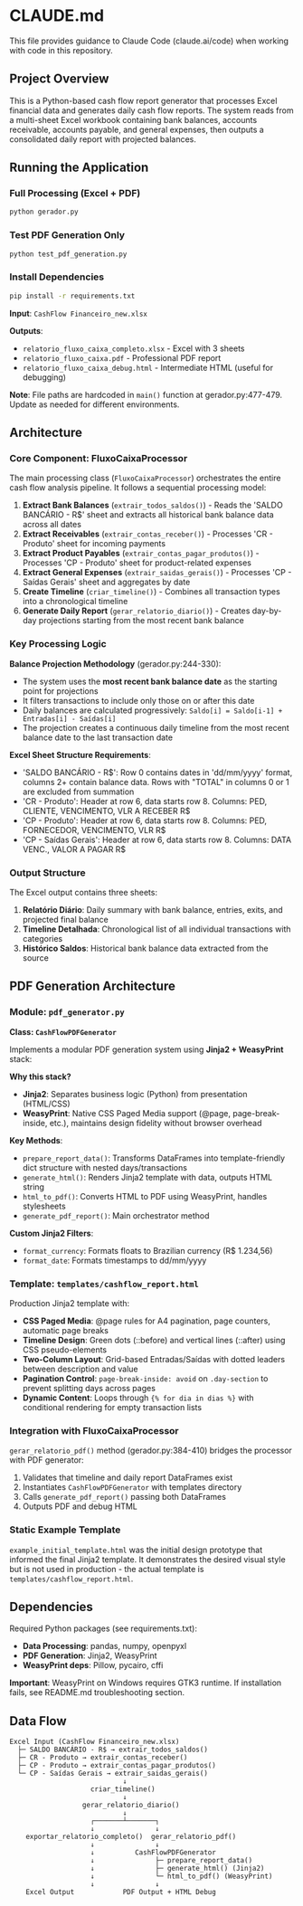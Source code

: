 # CLAUDE.md

This file provides guidance to Claude Code (claude.ai/code) when working with code in this repository.

## Project Overview

This is a Python-based cash flow report generator that processes Excel financial data and generates daily cash flow reports. The system reads from a multi-sheet Excel workbook containing bank balances, accounts receivable, accounts payable, and general expenses, then outputs a consolidated daily report with projected balances.

## Running the Application

### Full Processing (Excel + PDF)
```bash
python gerador.py
```

### Test PDF Generation Only
```bash
python test_pdf_generation.py
```

### Install Dependencies
```bash
pip install -r requirements.txt
```

**Input**: `CashFlow Financeiro_new.xlsx`

**Outputs**:
- `relatorio_fluxo_caixa_completo.xlsx` - Excel with 3 sheets
- `relatorio_fluxo_caixa.pdf` - Professional PDF report
- `relatorio_fluxo_caixa_debug.html` - Intermediate HTML (useful for debugging)

**Note**: File paths are hardcoded in `main()` function at gerador.py:477-479. Update as needed for different environments.

## Architecture

### Core Component: FluxoCaixaProcessor

The main processing class (`FluxoCaixaProcessor`) orchestrates the entire cash flow analysis pipeline. It follows a sequential processing model:

1. **Extract Bank Balances** (`extrair_todos_saldos()`) - Reads the 'SALDO BANCÁRIO - R$' sheet and extracts all historical bank balance data across all dates
2. **Extract Receivables** (`extrair_contas_receber()`) - Processes 'CR - Produto' sheet for incoming payments
3. **Extract Product Payables** (`extrair_contas_pagar_produtos()`) - Processes 'CP - Produto' sheet for product-related expenses
4. **Extract General Expenses** (`extrair_saidas_gerais()`) - Processes 'CP - Saídas Gerais' sheet and aggregates by date
5. **Create Timeline** (`criar_timeline()`) - Combines all transaction types into a chronological timeline
6. **Generate Daily Report** (`gerar_relatorio_diario()`) - Creates day-by-day projections starting from the most recent bank balance

### Key Processing Logic

**Balance Projection Methodology** (gerador.py:244-330):
- The system uses the **most recent bank balance date** as the starting point for projections
- It filters transactions to include only those on or after this date
- Daily balances are calculated progressively: `Saldo[i] = Saldo[i-1] + Entradas[i] - Saídas[i]`
- The projection creates a continuous daily timeline from the most recent balance date to the last transaction date

**Excel Sheet Structure Requirements**:
- 'SALDO BANCÁRIO - R$': Row 0 contains dates in 'dd/mm/yyyy' format, columns 2+ contain balance data. Rows with "TOTAL" in columns 0 or 1 are excluded from summation
- 'CR - Produto': Header at row 6, data starts row 8. Columns: PED, CLIENTE, VENCIMENTO, VLR A RECEBER R$
- 'CP - Produto': Header at row 6, data starts row 8. Columns: PED, FORNECEDOR, VENCIMENTO, VLR R$
- 'CP - Saídas Gerais': Header at row 6, data starts row 8. Columns: DATA VENC., VALOR A PAGAR R$

### Output Structure

The Excel output contains three sheets:
1. **Relatório Diário**: Daily summary with bank balance, entries, exits, and projected final balance
2. **Timeline Detalhada**: Chronological list of all individual transactions with categories
3. **Histórico Saldos**: Historical bank balance data extracted from the source

## PDF Generation Architecture

### Module: `pdf_generator.py`

**Class: `CashFlowPDFGenerator`**

Implements a modular PDF generation system using **Jinja2 + WeasyPrint** stack:

**Why this stack?**
- **Jinja2**: Separates business logic (Python) from presentation (HTML/CSS)
- **WeasyPrint**: Native CSS Paged Media support (@page, page-break-inside, etc.), maintains design fidelity without browser overhead

**Key Methods**:
- `prepare_report_data()`: Transforms DataFrames into template-friendly dict structure with nested days/transactions
- `generate_html()`: Renders Jinja2 template with data, outputs HTML string
- `html_to_pdf()`: Converts HTML to PDF using WeasyPrint, handles stylesheets
- `generate_pdf_report()`: Main orchestrator method

**Custom Jinja2 Filters**:
- `format_currency`: Formats floats to Brazilian currency (R$ 1.234,56)
- `format_date`: Formats timestamps to dd/mm/yyyy

### Template: `templates/cashflow_report.html`

Production Jinja2 template with:
- **CSS Paged Media**: @page rules for A4 pagination, page counters, automatic page breaks
- **Timeline Design**: Green dots (::before) and vertical lines (::after) using CSS pseudo-elements
- **Two-Column Layout**: Grid-based Entradas/Saídas with dotted leaders between description and value
- **Pagination Control**: `page-break-inside: avoid` on `.day-section` to prevent splitting days across pages
- **Dynamic Content**: Loops through `{% for dia in dias %}` with conditional rendering for empty transaction lists

### Integration with FluxoCaixaProcessor

`gerar_relatorio_pdf()` method (gerador.py:384-410) bridges the processor with PDF generator:
1. Validates that timeline and daily report DataFrames exist
2. Instantiates `CashFlowPDFGenerator` with templates directory
3. Calls `generate_pdf_report()` passing both DataFrames
4. Outputs PDF and debug HTML

### Static Example Template

`example_initial_template.html` was the initial design prototype that informed the final Jinja2 template. It demonstrates the desired visual style but is not used in production - the actual template is `templates/cashflow_report.html`.

## Dependencies

Required Python packages (see requirements.txt):
- **Data Processing**: pandas, numpy, openpyxl
- **PDF Generation**: Jinja2, WeasyPrint
- **WeasyPrint deps**: Pillow, pycairo, cffi

**Important**: WeasyPrint on Windows requires GTK3 runtime. If installation fails, see README.md troubleshooting section.

## Data Flow

```
Excel Input (CashFlow Financeiro_new.xlsx)
  ├─ SALDO BANCÁRIO - R$ → extrair_todos_saldos()
  ├─ CR - Produto → extrair_contas_receber()
  ├─ CP - Produto → extrair_contas_pagar_produtos()
  └─ CP - Saídas Gerais → extrair_saidas_gerais()
                            ↓
                    criar_timeline()
                            ↓
                  gerar_relatorio_diario()
                            ↓
                    ┌───────┴───────┐
                    ↓               ↓
    exportar_relatorio_completo()  gerar_relatorio_pdf()
                    ↓               ↓
                    ↓          CashFlowPDFGenerator
                    ↓               ├─ prepare_report_data()
                    ↓               ├─ generate_html() (Jinja2)
                    ↓               └─ html_to_pdf() (WeasyPrint)
                    ↓               ↓
    Excel Output            PDF Output + HTML Debug
```
